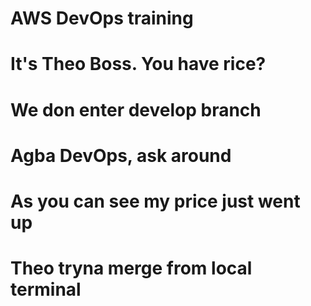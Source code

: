 # AWS DevOps training
# It's Theo Boss. You have rice?
# We don enter develop branch
# Agba DevOps, ask around
# As you can see my price just went up
# Theo tryna merge from local terminal